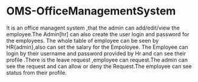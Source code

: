 # OMS-OfficeManagementSystem
It is an office managent system ,that the admin can add/edit/view the employee.The Admin[hr] can also create the user login and password for the employees. The whole table of employee can be seen by HR{admin},also can set the salary for the Empoloyee.
The Employee can login by their username and password provided by Hr and can see their profile .There is the leave request ,employee can request.The admin can see the request and can allow or deny the Request.The employee can see status from their profile.
